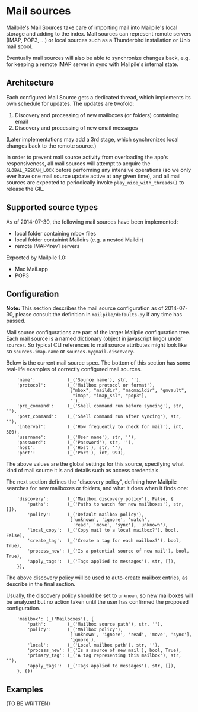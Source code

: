 # Mail sources

Mailpile's Mail Sources take care of importing mail into Mailpile's local storage and adding to the index. Mail sources can represent remote servers (IMAP, POP3, ...) or local sources such as a Thunderbird installation or Unix mail spool.

Eventually mail sources will also be able to synchronize changes back, e.g. for keeping a remote IMAP server in sync with Mailpile's internal state.


## Architecture

Each configured Mail Source gets a dedicated thread, which implements its own schedule for updates. The updates are twofold:

1. Discovery and processing of new mailboxes (or folders) containing email
2. Discovery and processing of new email messages

(Later implementations may add a 3rd stage, which synchronizes local changes back to the remote source.)

In order to prevent mail source activity from overloading the app's responsiveness, all mail sources will attempt to acquire the `GLOBAL_RESCAN_LOCK` before performing any intensive operations (so we only ever have one mail source update active at any given time), and all mail sources are expected to periodically invoke `play_nice_with_threads()` to release the GIL.


## Supported source types

As of 2014-07-30, the following mail sources have been implemented:

* local folder containing mbox files
* local folder containint Maildirs (e.g. a nested Maildir)
* remote IMAP4rev1 servers

Expected by Mailpile 1.0:

* Mac Mail.app
* POP3


## Configuration

**Note:** This section describes the mail source configuration as of 2014-07-30, please consult the definition in `mailpile/defaults.py` if any time has passed.

Mail source configurations are part of the larger Mailpile configuration tree.  Each mail source is a named dictionary (object in javascript lingo) under `sources`.  So typical CLI references to mail source attributes might look like so `sources.imap.name` or `sources.mygmail.discovery`.

Below is the current mail source spec. The bottom of this section has some real-life examples of correctly configured mail sources.

        'name':            (_('Source name'), str, ''),
        'protocol':        (_('Mailbox protocol or format'),
                            ["mbox", "maildir", "macmaildir", "gmvault",
                             "imap", "imap_ssl", "pop3"],
                            ''),
        'pre_command':     (_('Shell command run before syncing'), str, ''),
        'post_command':    (_('Shell command run after syncing'), str, ''),
        'interval':        (_('How frequently to check for mail'), int, 300),
        'username':        (_('User name'), str, ''),
        'password':        (_('Password'), str, ''),
        'host':            (_('Host'), str, ''),
        'port':            (_('Port'), int, 993),

The above values are the global settings for this source, specifying what kind of mail source it is and details such as access credentials.

The next section defines the "discovery policy", defining how Mailpile searches for new mailboxes or folders, and what it does when it finds one:

        'discovery':       (_('Mailbox discovery policy'), False, {
            'paths':       (_('Paths to watch for new mailboxes'), str, []),
            'policy':      (_('Default mailbox policy'),
                            ['unknown', 'ignore', 'watch',
                             'read', 'move', 'sync'], 'unknown'),
            'local_copy':  (_('Copy mail to a local mailbox?'), bool, False),
            'create_tag':  (_('Create a tag for each mailbox?'), bool, True),
            'process_new': (_('Is a potential source of new mail'), bool, True),
            'apply_tags':  (_('Tags applied to messages'), str, []),
        }),

The above discovery policy will be used to auto-create mailbox entries, as describe in the final section.

Usually, the discovery policy should be set to `unknown`, so new mailboxes will be analyzed but no action taken until the user has confirmed the proposed configuration.

        'mailbox': (_('Mailboxes'), {
            'path':        (_('Mailbox source path'), str, ''),
            'policy':      (_('Mailbox policy'),
                            ['unknown', 'ignore', 'read', 'move', 'sync'],
                            'ignore'),
            'local':       (_('Local mailbox path'), str, ''),
            'process_new': (_('Is a source of new mail'), bool, True),
            'primary_tag': (_('A tag representing this mailbox'), str, ''),
            'apply_tags':  (_('Tags applied to messages'), str, []),
        }, {})


## Examples

(TO BE WRITTEN)